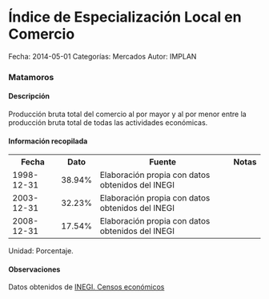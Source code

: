 Índice de Especialización Local en Comercio
=====

Fecha: 2014-05-01
Categorías: Mercados
Autor: IMPLAN

### Matamoros

#### Descripción

Producción bruta total del comercio al por mayor y al por menor entre la producción bruta total de todas las actividades económicas.

#### Información recopilada

<table class="table table-hover table-bordered">
  <tr><th>Fecha</th><th>Dato</th><th>Fuente</th><th>Notas</th></tr>
  <tr><td>1998-12-31</td><td>38.94%</td><td>Elaboración propia con datos obtenidos del INEGI</td><td></td></tr>
  <tr><td>2003-12-31</td><td>32.23%</td><td>Elaboración propia con datos obtenidos del INEGI</td><td></td></tr>
  <tr><td>2008-12-31</td><td>17.54%</td><td>Elaboración propia con datos obtenidos del INEGI</td><td></td></tr>
</table>

Unidad: Porcentaje.

#### Observaciones

Datos obtenidos de [INEGI. Censos económicos](http://www3.inegi.org.mx/sistemas/saic/)
